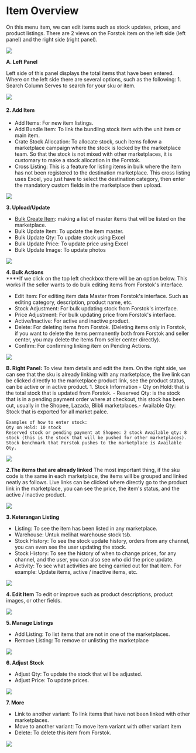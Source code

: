 # Item Overview

On this menu item, we can edit items such as stock updates, prices, and product listings. There are 2 views on the Forstok item on the left side (left panel) and the right side (right panel).

![](https://s3.amazonaws.com/cdn.freshdesk.com/data/helpdesk/attachments/production/48062529743/original/Lj3N1SMQznfLkg-9ghCh1x\_yqQJ8UtW0fQ.png?1601730344=)

**A. Left Panel**

Left side of this panel displays the total items that have been entered. Where on the left side there are several options, such as the following: 1. Search Column Serves to search for your sku or item.

![](https://gblobscdn.gitbook.com/assets%2F-MQjyQQDEkdPNmbOIMd5%2F-MS3hSryozttV0rCAsNh%2F-MS3lGVLkyWcGDOmPOMW%2Fimage.png?alt=media\&token=77effaf5-08ab-4d7d-8952-d5583d4cb229)

#### **2. Add Item** <a href="#2-item" id="2-item"></a>

* Add Items: For new item listings.
* Add Bundle Item: To link the bundling stock item with the unit item or main item.
* Crate Stock Allocation: To allocate stock, such items follow a marketplace campaign where the stock is locked by the marketplace team. So that the stock is not mixed with other marketplaces, it is customary to make a stock allocation in the Forstok.
* Cross Listing: This is a feature for listing items in bulk where the item has not been registered to the destination marketplace. This cross listing uses Excel, you just have to select the destination category, then enter the mandatory custom fields in the marketplace then upload.

![](https://gblobscdn.gitbook.com/assets%2F-MQjyQQDEkdPNmbOIMd5%2F-MS3hSryozttV0rCAsNh%2F-MS3lwCvnPgqxvvKegKB%2Fimage.png?alt=media\&token=2451773b-397b-430a-aeea-06aa9b112252)

**3. Upload/Update**

* ​[Bulk Create Item](https://docs.forstok.com/knowledge-base/items/add-master-product): making a list of master items that will be listed on the marketplace.
* Bulk Update Item: To update the item master.
* Bulk Update Qty: To update stock using Excel
* Bulk Update Price: To update price using Excel
* Bulk Update Image: To update photos

![](https://gblobscdn.gitbook.com/assets%2F-MQjyQQDEkdPNmbOIMd5%2F-MS3hSryozttV0rCAsNh%2F-MS3m\_l8Y999y8NbsMQm%2Fimage.png?alt=media\&token=f7fe5b21-7e38-4330-a17b-1e157a87ca54)

**4. Bulk Actions**\
****If we click on the top left checkbox there will be an option below. This works if the seller wants to do bulk editing items from Forstok's interface.

* Edit Item: For editing item data Master from Forstok's interface. Such as editing category, description, product name, etc.
* Stock Adjustment: For bulk updating stock from Forstok's interface.
* Price Adjustment: For bulk updating price from Forstok's interface.
* Active/Inactive: For active and inactive product.
* Delete: For deleting items from Forstok. (Deleting items only in Forstok, if you want to delete the items permanently both from Forstok and seller center, you may delete the items from seller center directly).
* Confirm: For confirming linking item on Pending Actions.

![](https://gblobscdn.gitbook.com/assets%2F-MQjyQQDEkdPNmbOIMd5%2F-MS3hSryozttV0rCAsNh%2F-MS3nDww-3\_kHCDgqV87%2Fimage.png?alt=media\&token=4edc22c5-e32d-4730-b3d5-b63e95e3a3dc)

**B. Right Panel:** To view item details and edit the item. On the right side, we can see that the sku is already linking with any marketplace, the live link can be clicked directly to the marketplace product link, see the product status, can be active or in active product. 1. Stock Information - Qty on Hold: that is the total stock that is updated from Forstok. - Reserved Qty: is the stock that is in a pending payment order where at checkout, this stock has been cut, usually in the Shopee, Lazada, Blibli marketplaces.- Available Qty: Stock that is exported for all market palce.

`Examples of how to enter stock:`\
`Qty on Hold: 10 stock`\
`Reserved stock or pending payment at Shopee: 2 stock Available qty: 8 stock (this is the stock that will be pushed for other marketplaces). Stock benchmark that Forstok pushes to the marketplace is Available Qty.`

![](https://gblobscdn.gitbook.com/assets%2F-MQjyQQDEkdPNmbOIMd5%2F-MS3hSryozttV0rCAsNh%2F-MS3oRNjxDguQJi1c6uE%2Fimage.png?alt=media\&token=acf46099-7cf8-4742-894d-96f052e9d61f)

**2.The items that are already linked** The most important thing, if the sku code is the same in each marketplace, the items will be grouped and linked neatly as follows. Live links can be clicked where directly go to the product link in the marketplace, you can see the price, the item's status, and the active / inactive product.

![](https://gblobscdn.gitbook.com/assets%2F-MQjyQQDEkdPNmbOIMd5%2F-MS3hSryozttV0rCAsNh%2F-MS3ot-y5WOt8E1TVYJr%2Fimage.png?alt=media\&token=96d375e6-5221-4244-b3a3-0e32ad85e10b)

**3. Keterangan Listing**

* Listing: To see the item has been listed in any marketplace.
* Warehouse: Untuk melihat warehouse stock tsb.
* Stock History: To see the stock update history, orders from any channel, you can even see the user updating the stock.
* Stock History: To see the history of when to change prices, for any channel, and the user, you can also see who did the price update.
* Activity: To see what activities are being carried out for that item. For example: Update items, active / inactive items, etc.

![](https://gblobscdn.gitbook.com/assets%2F-MQjyQQDEkdPNmbOIMd5%2F-MS3pSoSkllUkYuLff3s%2F-MS3qMs-ULfPmI9lIXrp%2Fimage.png?alt=media\&token=3d4d49ad-11f1-4186-ad02-be4a87ae1720)

**4. Edit Item** To edit or improve such as product descriptions, product images, or other fields.

![](https://gblobscdn.gitbook.com/assets%2F-MQjyQQDEkdPNmbOIMd5%2F-MS3pSoSkllUkYuLff3s%2F-MS3r59D51kzXh0Im\_7\_%2Fimage.png?alt=media\&token=88fbe741-6e6a-4bce-9e3c-fdf6322902a2)

**5. Manage Listings**

* Add Listing: To list items that are not in one of the marketplaces.
* Remove Listing: To remove or unlisting the marketplace

![](https://gblobscdn.gitbook.com/assets%2F-MQjyQQDEkdPNmbOIMd5%2F-MS3pSoSkllUkYuLff3s%2F-MS3rW2wgCpo6HrzYGpM%2Fimage.png?alt=media\&token=40d7539f-ce5e-4fa0-b840-3051b73bed4e)

**6. Adjust Stock**

* Adjust Qty: To update the stock that will be adjusted.
* Adjust Price: To update prices.

![](https://gblobscdn.gitbook.com/assets%2F-MQjyQQDEkdPNmbOIMd5%2F-MS3pSoSkllUkYuLff3s%2F-MS3sN0mUW5TeX6g0u8N%2Fimage.png?alt=media\&token=b5fb093f-09c7-4c3a-aece-146757a7e5ec)

**7. More**

* Link to another variant: To link items that have not been linked with other marketplaces.
* Move to another variant: To move item variant with other variant item
* Delete: To delete this item from Forstok.

![](https://gblobscdn.gitbook.com/assets%2F-MQjyQQDEkdPNmbOIMd5%2F-MS3pSoSkllUkYuLff3s%2F-MS3srx1IxkuSmIVTlKG%2Fimage.png?alt=media\&token=a9721ce9-e8f7-4a77-a37e-c9c1e6b16e50)
